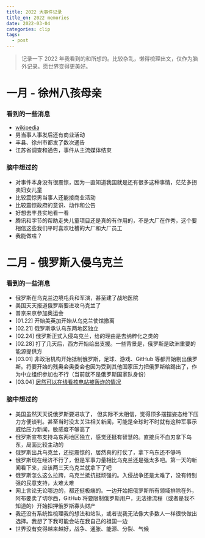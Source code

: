 ```yaml
---
title: 2022 大事件记录
title_en: 2022 memories
date: 2022-03-04
categories: clip
tags:
  - post
---
```


> 记录一下 2022 年我看到的和所想的。比较杂乱，懒得梳理出文，仅作为脑外记录。愿世界变得更美好。

# 一月 - 徐州八孩母亲

### 看到的一些消息

* [wikipedia](https://zh.wikipedia.org/wiki/%E5%BE%90%E5%B7%9E%E5%85%AB%E5%AD%A9%E6%AF%8D%E8%A6%AA%E4%BA%8B%E4%BB%B6)
* 男当事人事发后还有商业活动
* 丰县、徐州市都发了数次通告
* 江苏省调查和通告，事件从主流媒体结束

### 脑中想过的

* 对事件本身没有很震惊，因为一直知道我国就是还有很多这种事情，茫茫多拐卖妇女儿童
* 比较震惊男当事人还能接商业活动
* 比较震惊政府的意识、动作和公告
* 好想去丰县实地看一看
* 腾讯和字节的帮助走失儿童项目还是真的有作用的，不是大厂在作秀，这个要相信这些我们平时喜欢吐槽的大厂和大厂员工
* 我能做啥？

# 二月 - 俄罗斯入侵乌克兰

### 看到的一些消息

* 俄罗斯在乌克兰边境屯兵和军演，甚至建了战地医院
* 美国天天报道俄罗斯要进攻乌克兰了
* 普京来京参加奥运会
* \[01.22\] 开始美英加开始从乌克兰使馆撤离
* \[02.21\] 俄罗斯承认乌东两地区独立
* \[02.24\] 俄罗斯正式入侵乌克兰，给的理由是去纳粹化之类的
* \[02.28\] 打了几天后，西方开始给出支援。一些背景是，俄罗斯是欧洲重要的能源提供方
* \[03.01\] 非政治机构开始抵制俄罗斯，足球、游戏、GitHub 等都开始剔出俄罗斯。将要开始的残奥会奥委会也因为受到其他国家压力把俄罗斯给踢出了，作为中立组织参加也不行（当前就不是俄罗斯国家队身份）
* \[03.04\] [居然可以在线看核电站被轰炸的情况](https://youtu.be/fYUT36YGOh8)

### 脑中想过的

* 美国虽然天天说俄罗斯要进攻了， 但实际不太相信，觉得顶多摆摆姿态给下压力方便谈判。甚至当时没太关注相关新闻，可能是全球时不时就有这种军事示威给压力新闻，敏感度不够高了
* 俄罗斯宣布支持乌东两地区独立，感觉还挺有智慧的。直接兵不血刃拿下乌东，局面比较主动的
* 俄罗斯出兵乌克兰，还挺震惊的，居然真的打仗了，拿下乌东还不够吗
* 俄罗斯现在经济不行了，但是军事力量相比乌克兰还是强太多吧。第一天的新闻看下来，应该两三天乌克兰就拿下了吧
* 俄罗斯怎么这么拉跨，乌克兰抵抗挺顽强的。入侵战争还是太难了，没有特别强的民意支持，太难太难
* 网上言论无论哪边的，都还挺极端的。一边开始把俄罗斯所有领域排除在外，阿布要卖了切尔西，GitHub 将要限制俄罗斯用户，无法律流程（或者是我不知道的）开始扣押俄罗斯寡头财产
* 我还没有系统性梳理我的想法和站队，或者说我无法像大多数人一样很快做出选择。我想了下我可能会站在我自己的祖国一边
* 世界没有变得越来越好，战争、通胀、能源、分裂、气候
